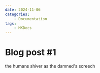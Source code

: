 ```yaml
---
date: 2024-11-06
categories:
    - Documentation
tags:
    - MKDocs
---
```


# Blog post #1

the humans shiver as the damned's screech
 
